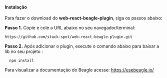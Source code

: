 #### Instalação
Para fazer o download do **web-react-beagle-plugin**, siga os passos abaixo:

**Passo 1.** Copie e cole a URL abaixo no seu navegador/terminal:
```
https://github.com/stack-spot/web-react-beagle-plugin.git
```

**Passo 2.** Após adicionar o plugin, execute o comando abaixo para baixar a lib no seu projeto :

```
  npm install
```
Para visualizar a documentação do Beagle acesse: https://usebeagle.io/
